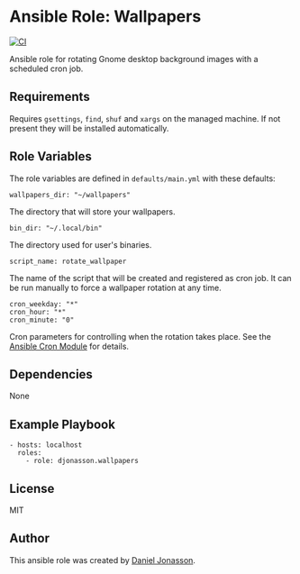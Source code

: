 # Ansible Role: Wallpapers

[![CI](https://github.com/djonasson/ansible-role-wallpapers/workflows/CI/badge.svg?event=push)](https://github.com/djonasson/ansible-role-wallpapers/actions?query=workflow%3ACI)

Ansible role for rotating Gnome desktop background images with a scheduled cron job.

## Requirements

Requires `gsettings`, `find`, `shuf` and `xargs` on the managed machine. If not present they will be installed
automatically.

## Role Variables

The role variables are defined in `defaults/main.yml` with these defaults:

    wallpapers_dir: "~/wallpapers"

The directory that will store your wallpapers.

    bin_dir: "~/.local/bin"

The directory used for user's binaries.

    script_name: rotate_wallpaper

The name of the script that will be created and registered as cron job. It can be run manually to force a wallpaper
rotation at any time.

    cron_weekday: "*"
    cron_hour: "*"
    cron_minute: "0"

Cron parameters for controlling when the rotation takes place. See the [Ansible Cron Module](https://docs.ansible.com/ansible/latest/collections/ansible/builtin/cron_module.html) for details.

## Dependencies

None

## Example Playbook

    - hosts: localhost
      roles:
        - role: djonasson.wallpapers

## License

MIT

## Author

This ansible role was created by [Daniel Jonasson](https://github.com/djonasson/).
